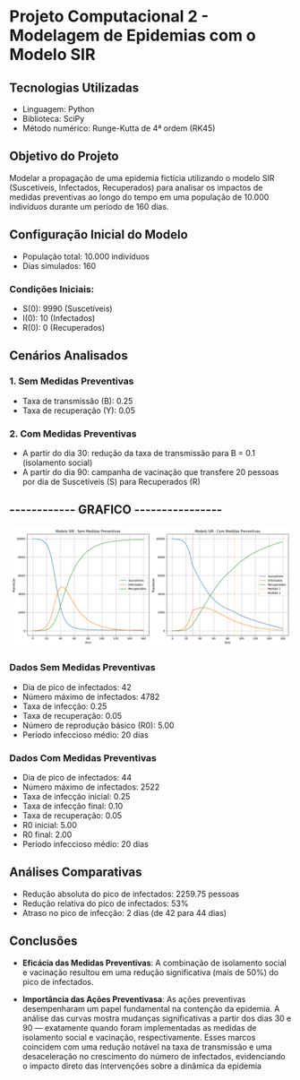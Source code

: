 # Projeto Computacional 2 - Modelagem de Epidemias com o Modelo SIR

## Tecnologias Utilizadas

* Linguagem: Python
* Biblioteca: SciPy
* Método numérico: Runge-Kutta de 4ª ordem (RK45)

## Objetivo do Projeto

Modelar a propagação de uma epidemia fictícia utilizando o modelo SIR (Suscetíveis, Infectados, Recuperados) para analisar os impactos de medidas preventivas ao longo do tempo em uma população de 10.000 indivíduos durante um período de 160 dias.

## Configuração Inicial do Modelo

* População total: 10.000 indivíduos
* Dias simulados: 160

### Condições Iniciais:

* S(0): 9990 (Suscetíveis)
* I(0): 10 (Infectados)
* R(0): 0 (Recuperados)

## Cenários Analisados

### 1. Sem Medidas Preventivas

* Taxa de transmissão (B): 0.25
* Taxa de recuperação (Y): 0.05

### 2. Com Medidas Preventivas

* A partir do dia 30: redução da taxa de transmissão para B = 0.1 (isolamento social)
* A partir do dia 90: campanha de vacinação que transfere 20 pessoas por dia de Suscetíveis (S) para Recuperados (R)

## ------------ GRAFICO ----------------
![Gráfico do Modelo SIR](img/modelo_sir.png)

### Dados Sem Medidas Preventivas

* Dia de pico de infectados: 42
* Número máximo de infectados: 4782
* Taxa de infecção: 0.25
* Taxa de recuperação: 0.05
* Número de reprodução básico (R0): 5.00
* Período infeccioso médio: 20 dias

### Dados Com Medidas Preventivas

* Dia de pico de infectados: 44
* Número máximo de infectados: 2522
* Taxa de infecção inicial: 0.25
* Taxa de infecção final: 0.10
* Taxa de recuperação: 0.05
* R0 inicial: 5.00
* R0 final: 2.00
* Período infeccioso médio: 20 dias

## Análises Comparativas

* Redução absoluta do pico de infectados: 2259.75 pessoas
* Redução relativa do pico de infectados: 53%
* Atraso no pico de infecção: 2 dias (de 42 para 44 dias)

## Conclusões

* **Eficácia das Medidas Preventivas**: A combinação de isolamento social e vacinação resultou em uma redução significativa (mais de 50%) do pico de infectados.

* **Importância das Ações Preventivasa**:  As ações preventivas desempenharam um papel fundamental na contenção da epidemia. A análise das curvas mostra mudanças significativas a partir dos dias 30 e 90 — exatamente quando foram implementadas as medidas de isolamento social e vacinação, respectivamente. Esses marcos coincidem com uma redução notável na taxa de transmissão e uma desaceleração no crescimento do número de infectados, evidenciando o impacto direto das intervenções sobre a dinâmica da epidemia
